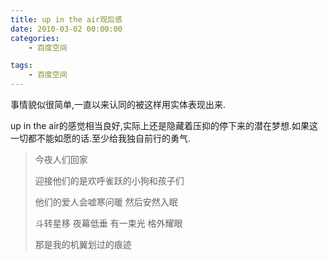 ```yaml
---
title: up in the air观后感
date: 2010-03-02 00:00:00
categories:
	- 百度空间

tags:
	- 百度空间
---
```


事情貌似很简单,一直以来认同的被这样用实体表现出来.

up in the air的感觉相当良好,实际上还是隐藏着压抑的停下来的潜在梦想.如果这一切都不能如愿的话.至少给我独自前行的勇气.
<!--more-->
>今夜人们回家
>
>迎接他们的是欢呼雀跃的小狗和孩子们
>
>他们的爱人会嘘寒问暖 然后安然入眠
>
>斗转星移 夜幕低垂 有一束光 格外耀眼
>
>那是我的机翼划过的痕迹

